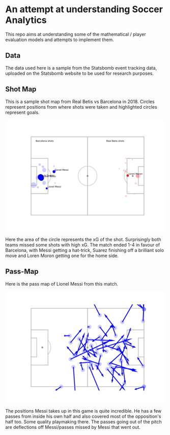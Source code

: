 # An attempt at understanding Soccer Analytics

This repo aims at understanding some of the mathematical / player evaluation models and attempts to implement them.

## Data

The data used here is a sample from the Statsbomb event tracking data, uploaded on the Statsbomb website to be used for research purposes.

## Shot Map

This is a sample shot map from Real Betis vs Barcelona in 2018. Circles represent positions from where shots were taken and highlighted circles represent goals.

![Shots](shots-1.jpg)

Here the area of the circle represents the xG of the shot. Surprisingly both teams missed some shots with high xG. The match ended 1-4 in favour of Barcelona, with Messi getting a hat-trick, Suarez finishing off a brilliant solo move and Loren Moron getting one for the home side.

## Pass-Map

Here is the pass map of Lionel Messi from this match.

![Passes](passes-1.jpg)

The positions Messi takes up in this game is quite incredible. He has a few passes from inside his own half and also covered most of the opposition's half too. Some quality playmaking there.
The passes going out of the pitch are deflections off Messi/passes missed by Messi that went out.
